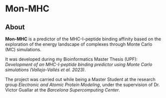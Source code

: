 # Mon-MHC

## About
**Mon-MHC** is a predictor of the MHC-I-peptide binding affinity based on the exploration of the energy landscape of complexes through Monte Carlo (MC) simulations.

It was developed during my Bioinformatics Master Thesis (UPF): *Development of an MHC-I-peptide binding predictor using Monte Carlo simulations (Vallejo-Vallés et al. 2023)*.

The project was carried out while being a Master Student at the research group *Electronic and Atomic Protein Modeling*, under the supervision of Dr. Victor Guallar at the *Barcelona Supercomputing Center*. 
